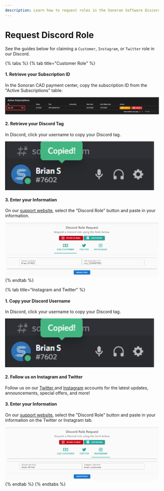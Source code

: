 ```yaml
---
description: Learn how to request roles in the Sonoran Software Discord server.
---
```


# Request Discord Role

See the guides below for claiming a `Customer`, `Instagram`, or `Twitter` role in our Discord.

{% tabs %}
{% tab title="Customer Role" %}
#### 1. Retrieve your Subscription ID

In the Sonoran CAD payment center, copy the subscription ID from the "Active Subscriptions" table:

![Sonoran CAD&apos;s Payment Center](../../.gitbook/assets/image%20%2841%29.png)

#### 2. Retrieve your Discord Tag

In Discord, click your username to copy your Discord tag.

![Copy Discord Tag](../../.gitbook/assets/image%20%2842%29.png)

#### 3. Enter your Information

On our [support website](https://support.sonoransoftware.com), select the "Discord Role" button and paste in your information.

![Sonoran Support - Request Discord Role](../../.gitbook/assets/image%20%2862%29.png)
{% endtab %}

{% tab title="Instagram and Twitter" %}
#### 1. Copy your Discord Username

In Discord, click your username to copy your Discord tag.

![Copy Discord Tag](../../.gitbook/assets/image%20%2842%29.png)

#### 2. Follow us on Instagram and Twitter

Follow us on our [Twitter ](https://twitter.com/sonoransoftware)and [Instagram](https://www.instagram.com/sonoransoftware/) accounts for the latest updates, announcements, special offers, and more!

#### 3. Enter your Information

On our [support website](https://support.sonoransoftware.com), select the "Discord Role" button and paste in your information on the Twitter or Instagram tab.

![Sonoran Support - Request Role](../../.gitbook/assets/image%20%2861%29.png)
{% endtab %}
{% endtabs %}

